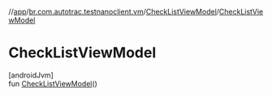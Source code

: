 //[app](../../../index.md)/[br.com.autotrac.testnanoclient.vm](../index.md)/[CheckListViewModel](index.md)/[CheckListViewModel](-check-list-view-model.md)

# CheckListViewModel

[androidJvm]\
fun [CheckListViewModel](-check-list-view-model.md)()
